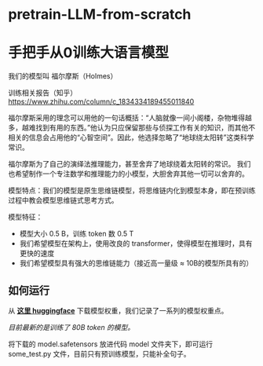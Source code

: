 # pretrain-LLM-from-scratch

# 手把手从0训练大语言模型



我们的模型叫 福尔摩斯（Holmes）

训练相关报告（知乎） https://www.zhihu.com/column/c_1834334189455011840

福尔摩斯采用的理念可以用他的一句话概括：“人脑就像一间小阁楼，杂物堆得越多，越难找到有用的东西。”他认为只应保留那些与侦探工作有关的知识，而其他不相关的信息会占用他的“心智空间”。因此，他选择忽略了“地球绕太阳转”这类科学常识。

福尔摩斯为了自己的演绎法推理能力，甚至舍弃了地球绕着太阳转的常识。
我们也希望制作一个专注数学和推理能力的小模型，大胆舍弃其他一切可以舍弃的。

模型特点：我们的模型是原生思维链模型，将思维链内化到模型本身，即在预训练过程中教会模型思维链式思考方式。

模型特征：

- 模型大小 0.5 B，训练 token 数 0.5 T
- 我们希望模型在架构上，使用改良的 transformer，使得模型在推理时，具有更快的速度
- 我们希望模型具有强大的思维链能力（接近高一量级 ≈ 10B的模型所具有的）



## 如何运行

从 [**这里 huggingface**](https://huggingface.co/ej2/Holmes_history/tree/main) 下载模型权重，我们记录了一系列的模型权重点。

*目前最新的是训练了 80B token 的模型。*

将下载的 model.safetensors 放进代码 model 文件夹下，即可运行 some_test.py 文件，目前只有预训练模型，只能补全句子。
